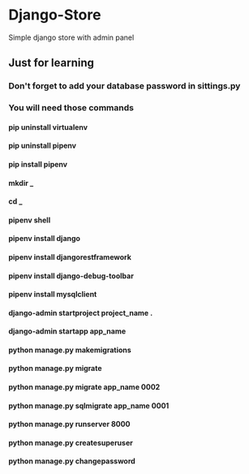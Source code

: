 # Django-Store
Simple django store with admin panel

## Just for learning
### Don't forget to add your database password in sittings.py

### You will need those commands

#### pip uninstall virtualenv
#### pip uninstall pipenv
#### pip install pipenv

#### mkdir _
#### cd _
#### pipenv shell

#### pipenv install django
#### pipenv install djangorestframework
#### pipenv install django-debug-toolbar
#### pipenv install mysqlclient

#### django-admin startproject project_name .
#### django-admin startapp app_name 

#### python manage.py makemigrations
#### python manage.py migrate
#### python manage.py migrate app_name 0002
#### python manage.py sqlmigrate app_name 0001

#### python manage.py runserver 8000

#### python manage.py createsuperuser
#### python manage.py changepassword
